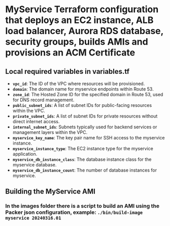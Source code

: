 # MyService Terraform configuration that deploys an EC2 instance, ALB load balancer, Aurora RDS database, security groups, builds AMIs and provisions an ACM Certificate

## Local required variables in variables.tf

- **`vpc_id`**: The ID of the VPC where resources will be provisioned.
- **`domain`**: The domain name for myservice endpoints within Route 53.
- **`zone_id`**: The Hosted Zone ID for the specified domain in Route 53, used for DNS record management.
- **`public_subnet_ids`**: A list of subnet IDs for public-facing resources within the VPC.
- **`private_subnet_ids`**: A list of subnet IDs for private resources without direct internet access.
- **`internal_subnet_ids`**: Subnets typically used for backend services or management layers within the VPC.
- **`myservice_key_name`**: The key pair name for SSH access to the myservice instance.
- **`myservice_instance_type`**: The EC2 instance type for the myservice application.
- **`myservice_db_instance_class`**: The database instance class for the myservice database.
- **`myservice_db_instance_count`**: The number of database instances for myservice.

## Building the MyService AMI

### In the images folder there is a script to build an AMI using the Packer json configuration, example: `./bin/build-image myservice 20240316.01`
